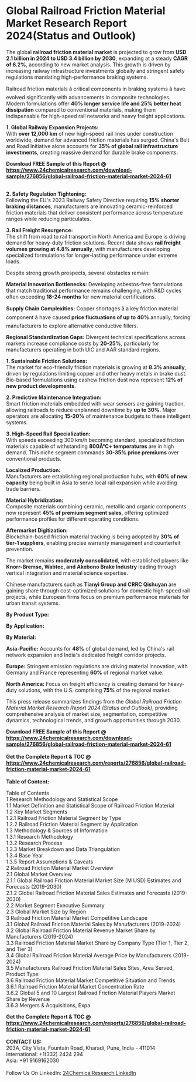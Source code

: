 <h1>Global Railroad Friction Material Market Research Report 2024(Status and Outlook)</h1><p>The global <strong>railroad friction material market</strong> is projected to grow from <strong>USD 2.1 billion in 2024 to USD 3.4 billion by 2030</strong>, expanding at a steady <strong>CAGR of 6.2%</strong>, according to new market analysis. This growth is driven by increasing railway infrastructure investments globally and stringent safety regulations mandating high-performance braking systems.</p><p>Railroad friction materials â critical components in braking systems â have evolved significantly with advancements in composite technologies. Modern formulations offer <strong>40% longer service life and 25% better heat dissipation</strong> compared to conventional materials, making them indispensable for high-speed rail networks and heavy freight applications.</p><p><strong>1. Global Railway Expansion Projects:</strong><br>
With <strong>over 12,000 km</strong> of new high-speed rail lines under construction worldwide, demand for advanced friction materials has surged. China's Belt and Road Initiative alone accounts for <strong>35% of global rail infrastructure investments</strong>, creating massive demand for durable brake components.</p><div><b>Download FREE Sample of this Report @ 
            <a href="https://www.24chemicalresearch.com/download-sample/276856/global-railroad-friction-material-market-2024-61">
            https://www.24chemicalresearch.com/download-sample/276856/global-railroad-friction-material-market-2024-61</a></b></div><br><p><strong>2. Safety Regulation Tightening:</strong><br>
Following the EU's 2023 Railway Safety Directive requiring <strong>15% shorter braking distances</strong>, manufacturers are innovating ceramic-reinforced friction materials that deliver consistent performance across temperature ranges while reducing particulates.</p><p><strong>3. Rail Freight Resurgence:</strong><br>
The shift from road to rail transport in North America and Europe is driving demand for heavy-duty friction solutions. Recent data shows <strong>rail freight volumes growing at 4.8% annually</strong>, with manufacturers developing specialized formulations for longer-lasting performance under extreme loads.</p><p>Despite strong growth prospects, several obstacles remain:</p><p><strong>Material Innovation Bottlenecks:</strong> Developing asbestos-free formulations that match traditional performance remains challenging, with R&amp;D cycles often exceeding <strong>18-24 months</strong> for new material certifications.</p><p><strong>Supply Chain Complexities:</strong> Copper shortages â a key friction material component â have caused <strong>price fluctuations of up to 40%</strong> annually, forcing manufacturers to explore alternative conductive fillers.</p><p><strong>Regional Standardization Gaps:</strong> Divergent technical specifications across markets increase compliance costs by <strong>20-25%</strong>, particularly for manufacturers operating in both UIC and AAR standard regions.</p><p><strong>1. Sustainable Friction Solutions:</strong><br>
The market for eco-friendly friction materials is growing at <strong>8.3% annually</strong>, driven by regulations limiting copper and other heavy metals in brake dust. Bio-based formulations using cashew friction dust now represent <strong>12% of new product developments</strong>.</p><p><strong>2. Predictive Maintenance Integration:</strong><br>
Smart friction materials embedded with wear sensors are gaining traction, allowing railroads to reduce unplanned downtime by <strong>up to 30%</strong>. Major operators are allocating <strong>15-20%</strong> of maintenance budgets to these intelligent systems.</p><p><strong>3. High-Speed Rail Specialization:</strong><br>
With speeds exceeding 300 km/h becoming standard, specialized friction materials capable of withstanding <strong>800Â°C+ temperatures</strong> are in high demand. This niche segment commands <strong>30-35% price premiums</strong> over conventional products.</p><p><strong>Localized Production:</strong><br>
	Manufacturers are establishing regional production hubs, with <strong>60% of new capacity</strong> being built in Asia to serve local rail expansion while avoiding trade barriers.</p><p><strong>Material Hybridization:</strong><br>
	Composite materials combining ceramic, metallic and organic components now represent <strong>45% of premium segment sales</strong>, offering optimized performance profiles for different operating conditions.</p><p><strong>Aftermarket Digitization:</strong><br>
	Blockchain-based friction material tracking is being adopted by <strong>30% of tier-1 suppliers</strong>, enabling precise warranty management and counterfeit prevention.</p><p>The market remains <strong>moderately consolidated</strong>, with established players like <strong>Knorr-Bremse, Wabtec, and Akebono Brake Industry</strong> leading through vertical integration and material science expertise.</p><p>Chinese manufacturers such as <strong>Tianyi Group and CRRC Qishuyan</strong> are gaining share through cost-optimized solutions for domestic high-speed rail projects, while European firms focus on premium performance materials for urban transit systems.</p><p><strong>By Product Type:</strong></p><p><strong>By Application:</strong></p><p><strong>By Material:</strong></p><p><strong>Asia-Pacific:</strong> Accounts for <strong>48%</strong> of global demand, led by China's rail network expansion and India's dedicated freight corridor projects.</p><p><strong>Europe:</strong> Stringent emission regulations are driving material innovation, with Germany and France representing <strong>60%</strong> of regional market value.</p><p><strong>North America:</strong> Focus on freight efficiency is creating demand for heavy-duty solutions, with the U.S. comprising <strong>75%</strong> of the regional market.</p><p>This press release summarizes findings from the <em>Global Railroad Friction Material Market Research Report 2024 (Status and Outlook)</em>, providing comprehensive analysis of market size, segmentation, competitive dynamics, technological trends, and growth opportunities through 2030.</p><div><b>Download FREE Sample of this Report @ 
            <a href="https://www.24chemicalresearch.com/download-sample/276856/global-railroad-friction-material-market-2024-61">
            https://www.24chemicalresearch.com/download-sample/276856/global-railroad-friction-material-market-2024-61</a></b></div><br><div><b>Get the Complete Report & TOC @ 
            <a href="https://www.24chemicalresearch.com/reports/276856/global-railroad-friction-material-market-2024-61">
            https://www.24chemicalresearch.com/reports/276856/global-railroad-friction-material-market-2024-61</a></b></div><br>
            <b>Table of Content:</b><p>Table of Contents<br />
1 Research Methodology and Statistical Scope<br />
1.1 Market Definition and Statistical Scope of Railroad Friction Material<br />
1.2 Key Market Segments<br />
1.2.1 Railroad Friction Material Segment by Type<br />
1.2.2 Railroad Friction Material Segment by Application<br />
1.3 Methodology & Sources of Information<br />
1.3.1 Research Methodology<br />
1.3.2 Research Process<br />
1.3.3 Market Breakdown and Data Triangulation<br />
1.3.4 Base Year<br />
1.3.5 Report Assumptions & Caveats<br />
2 Railroad Friction Material Market Overview<br />
2.1 Global Market Overview<br />
2.1.1 Global Railroad Friction Material Market Size (M USD) Estimates and Forecasts (2019-2030)<br />
2.1.2 Global Railroad Friction Material Sales Estimates and Forecasts (2019-2030)<br />
2.2 Market Segment Executive Summary<br />
2.3 Global Market Size by Region<br />
3 Railroad Friction Material Market Competitive Landscape<br />
3.1 Global Railroad Friction Material Sales by Manufacturers (2019-2024)<br />
3.2 Global Railroad Friction Material Revenue Market Share by Manufacturers (2019-2024)<br />
3.3 Railroad Friction Material Market Share by Company Type (Tier 1, Tier 2, and Tier 3)<br />
3.4 Global Railroad Friction Material Average Price by Manufacturers (2019-2024)<br />
3.5 Manufacturers Railroad Friction Material Sales Sites, Area Served, Product Type<br />
3.6 Railroad Friction Material Market Competitive Situation and Trends<br />
3.6.1 Railroad Friction Material Market Concentration Rate<br />
3.6.2 Global 5 and 10 Largest Railroad Friction Material Players Market Share by Revenue<br />
3.6.3 Mergers & Acquisitions, Expa</p><div><b>Get the Complete Report & TOC @ 
            <a href="https://www.24chemicalresearch.com/reports/276856/global-railroad-friction-material-market-2024-61">
            https://www.24chemicalresearch.com/reports/276856/global-railroad-friction-material-market-2024-61</a></b></div><br><b>CONTACT US:</b><br>
            203A, City Vista, Fountain Road, Kharadi, Pune, India - 411014<br>
            International: +1(332) 2424 294<br>
            Asia: +91 9169162030 <br><br>
            Follow Us On LinkedIn: <a href="https://www.linkedin.com/company/24chemicalresearch/">24ChemicalResearch LinkedIn</a>
